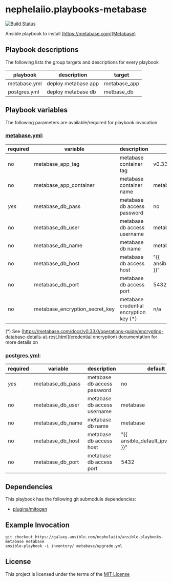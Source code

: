 # nephelaiio.playbooks-metabase

[![Build Status](https://travis-ci.org/nephelaiio/ansible-playbooks-metabase.svg?branch=master)](https://travis-ci.org/nephelaiio/ansible-playbooks-metabase)

Ansible playbook to install [https://metabase.com](Metabase)

## Playbook descriptions

The following lists the group targets and descriptions for every playbook

| playbook     | description         | target       |
| ---          | ---                 | ---          |
| metabase.yml | deploy metabase app | metabase_app |
| postgres.yml | deploy metabase db  | metbase_db   |

## Playbook variables

The following parameters are available/required for playbook invocation

### [metabase.yml](local.yml):
| required | variable                       | description                            | default                              |
| ---      | ---                            | ---                                    | ---                                  |
| no       | metabase_app_tag               | metabase container tag                 | v0.33.2                              |
| no       | metabase_app_container         | metabase container name                | metabase                             |
| *yes*    | metabase_db_pass               | metabase db access password            | no                                   |
| no       | metabase_db_user               | metabase db access username            | metabase                             |
| no       | metabase_db_name               | metabase db name                       | metabase                             |
| no       | metabase_db_host               | metabase db access host                | "{{ ansible_default_ipv4.address }}" |
| no       | metabase_db_port               | metabase db access port                | 5432                                 |
| no       | metabase_encryption_secret_key | metabase credential encryption key (*) | n/a                                  |

(*) See [https://metabase.com/docs/v0.33.0/operations-guide/encrypting-database-details-at-rest.html](credential encryption) documentation for more details on

### [postgres.yml](local.yml):
| required | variable         | description                 | default                              |
| ---      | ---              | ---                         | ---                                  |
| *yes*    | metabase_db_pass | metabase db access password | no                                   |
| no       | metabase_db_user | metabase db access username | metabase                             |
| no       | metabase_db_name | metabase db name            | metabase                             |
| no       | metabase_db_host | metabase db access host     | "{{ ansible_default_ipv4.address }}" |
| no       | metabase_db_port | metabase db access port     | 5432                                 |

## Dependencies

This playbook has the following git submodule dependencies:

* [plugins/mitogen](https://github.com/dw/mitogen)

## Example Invocation

```
git checkout https://galaxy.ansible.com/nephelaiio/ansible-playbooks-metabase metabase
ansible-playbook -i inventory/ metabase/upgrade.yml
```

## License

This project is licensed under the terms of the [MIT License](/LICENSE)
